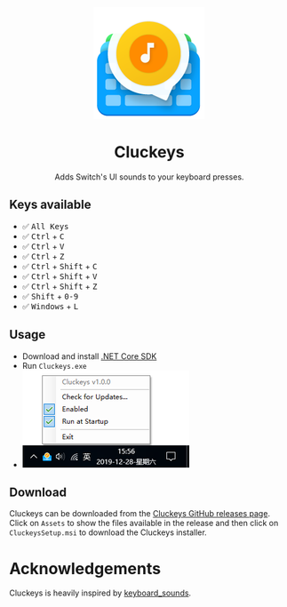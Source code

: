 <p align="center"><img src="./logo.png" alt="Cluckeys"></p>
<h1 align="center">Cluckeys</h1>
<p align="center">Adds Switch's UI sounds to your keyboard presses.</p>

## Keys available

- :white_check_mark: <kbd>All Keys</kbd>
- :white_check_mark: <kbd>Ctrl</kbd> + <kbd>C</kbd>
- :white_check_mark: <kbd>Ctrl</kbd> + <kbd>V</kbd>
- :white_check_mark: <kbd>Ctrl</kbd> + <kbd>Z</kbd>
- :white_check_mark: <kbd>Ctrl</kbd> + <kbd>Shift</kbd> + <kbd>C</kbd>
- :white_check_mark: <kbd>Ctrl</kbd> + <kbd>Shift</kbd> + <kbd>V</kbd>
- :white_check_mark: <kbd>Ctrl</kbd> + <kbd>Shift</kbd> + <kbd>Z</kbd>
- :white_check_mark: <kbd>Shift</kbd> + <kbd>0-9</kbd>
- :white_check_mark: <kbd>Windows</kbd> + <kbd>L</kbd>

## Usage

- Download and install [.NET Core SDK](https://dotnet.microsoft.com/download)
- Run `Cluckeys.exe`
- ![screenshots](./screenshot.png)

## Download

Cluckeys can be downloaded from the [Cluckeys GitHub releases page](https://github.com/YiiGuxing/Cluckeys/releases/latest).
Click on `Assets` to show the files available in the release and then click on `CluckeysSetup.msi` to download the Cluckeys installer.

# Acknowledgements

Cluckeys is heavily inspired by [keyboard_sounds](https://github.com/LiaoBill/keyboard_sounds).
